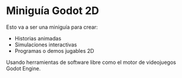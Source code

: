 
# Miniguía Godot 2D

Esto va a ser una miniguía para crear:
* Historias animadas
* Simulaciones interactivas
* Programas o demos jugables 2D

Usando herramientas de software libre como el motor de videojuegos Godot Engine.
